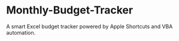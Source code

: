 # Monthly-Budget-Tracker
A smart Excel budget tracker powered by Apple Shortcuts and VBA automation.
